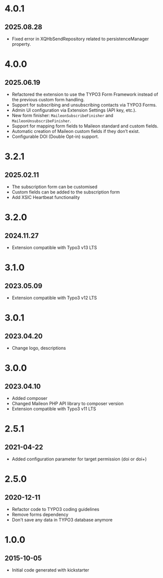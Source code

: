 # 4.0.1
## 2025.08.28
- Fixed error in XQHbSendRepository related to persistenceManager property.

# 4.0.0
## 2025.06.19

- Refactored the extension to use the TYPO3 Form Framework instead of the previous custom form handling.
- Support for subscribing and unsubscribing contacts via TYPO3 Forms.
- Admin UI configuration via Extension Settings (API key, etc.).
- New form finisher: `MaileonSubscribeFinisher` and `MaileonUnsubscribeFinisher`.
- Support for mapping form fields to Maileon standard and custom fields.
- Automatic creation of Maileon custom fields if they don’t exist.
- Configurable DOI (Double Opt-in) support.

# 3.2.1
## 2025.02.11

- The subscription form can be customised
- Custom fields can be added to the subscription form
- Add XSIC Heartbeat functionality

# 3.2.0
## 2024.11.27

- Extension compatible with Typo3 v13 LTS

# 3.1.0
## 2023.05.09

- Extension compatible with Typo3 v12 LTS

# 3.0.1
## 2023.04.20

- Change logo, descriptions

# 3.0.0
## 2023.04.10

- Added composer
- Changed Maileon PHP API library to composer version
- Extension compatible with Typo3 v11 LTS

# 2.5.1
## 2021-04-22

- Added configuration parameter for target permission (doi or doi+)

# 2.5.0
## 2020-12-11

- Refactor code to TYPO3 coding guidelines
- Remove forms dependency
- Don't save any data in TYPO3 database anymore

# 1.0.0
## 2015-10-05

- Initial code generated with kickstarter
